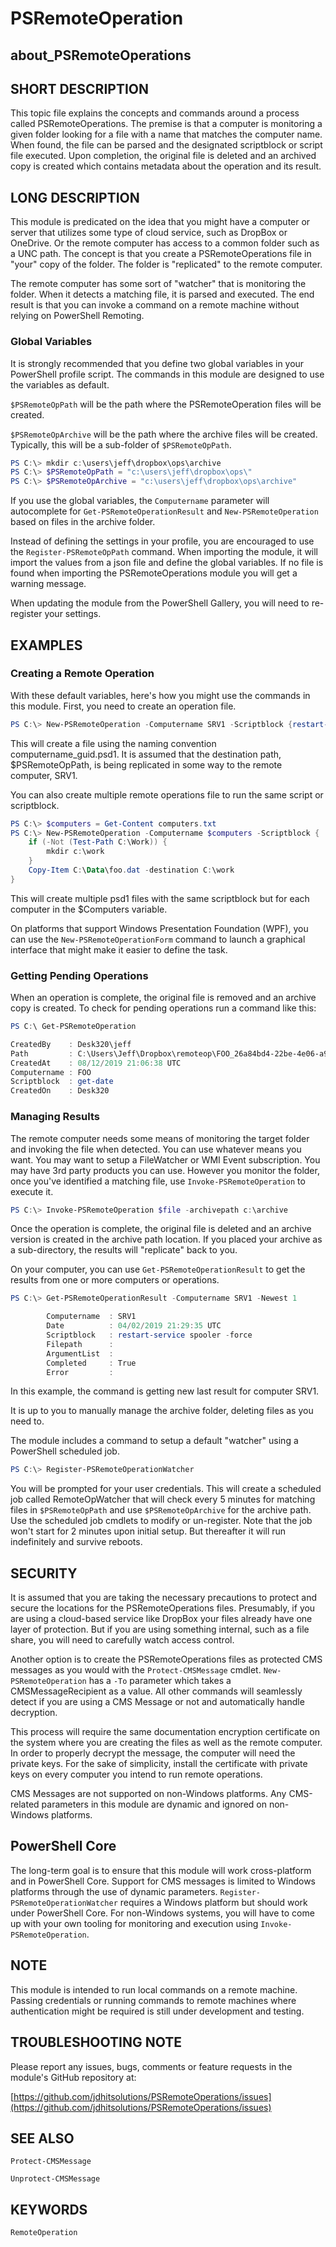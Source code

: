 ﻿# PSRemoteOperation

## about_PSRemoteOperations

## SHORT DESCRIPTION

This topic file explains the concepts and commands around a process called
PSRemoteOperations. The premise is that a computer is monitoring a given folder
looking for a file with a name that matches the computer name. When found, the
file can be parsed and the designated scriptblock or script file executed. Upon
completion, the original file is deleted and an archived copy is created which
contains metadata about the operation and its result.

## LONG DESCRIPTION

This module is predicated on the idea that you might have a computer or server
that utilizes some type of cloud service, such as DropBox or OneDrive. Or the
remote computer has access to a common folder such as a UNC path. The concept
is that you create a PSRemoteOperations file in "your" copy of the folder. The
folder is "replicated" to the remote computer.

The remote computer has some sort of "watcher" that is monitoring the folder.
When it detects a matching file, it is parsed and executed. The end result is
that you can invoke a command on a remote machine without relying on PowerShell
Remoting.

### Global Variables

It is strongly recommended that you define two global variables in your
PowerShell profile script. The commands in this module are designed to use the
variables as default.

`$PSRemoteOpPath` will be the path where the PSRemoteOperation files will be
created.

`$PSRemoteOpArchive` will be the path where the archive files will be created.
Typically, this will be a sub-folder of `$PSRemoteOpPath`.

```powershell
PS C:\> mkdir c:\users\jeff\dropbox\ops\archive
PS C:\> $PSRemoteOpPath = "c:\users\jeff\dropbox\ops\"
PS C:\> $PSRemoteOpArchive = "c:\users\jeff\dropbox\ops\archive"
```

If you use the global variables, the `Computername` parameter will autocomplete
for `Get-PSRemoteOperationResult` and `New-PSRemoteOperation` based on files in
the archive folder.

Instead of defining the settings in your profile, you are encouraged to use
the `Register-PSRemoteOpPath` command. When importing the module, it will
import the values from a json file and define the global variables. If no
file is found when importing the PSRemoteOperations module you will get a
warning message.

When updating the module from the PowerShell Gallery, you will need to
re-register your settings.

## EXAMPLES

### Creating a Remote Operation

With these default variables, here's how you might use the commands in this
module. First, you need to create an operation file.

```powershell
PS C:\> New-PSRemoteOperation -Computername SRV1 -Scriptblock {restart-service spooler -force}
```

This will create a file using the naming convention computername_guid.psd1.
It is assumed that the destination path, $PSRemoteOpPath, is being replicated
in some way to the remote computer, SRV1.

You can also create multiple remote operations file to run the same script or
scriptblock.

```powershell
PS C:\> $computers = Get-Content computers.txt
PS C:\> New-PSRemoteOperation -Computername $computers -Scriptblock {
    if (-Not (Test-Path C:\Work)) {
        mkdir c:\work
    }
    Copy-Item C:\Data\foo.dat -destination C:\work
}
```

This will create multiple psd1 files with the same scriptblock but for each
computer in the $Computers variable.

On platforms that support Windows Presentation Foundation (WPF), you can use
the `New-PSRemoteOperationForm` command to launch a graphical interface that
might make it easier to define the task.

### Getting Pending Operations

When an operation is complete, the original file is removed and an archive copy
is created. To check for pending operations run a command like this:

```powershell
PS C:\ Get-PSRemoteOperation

CreatedBy    : Desk320\jeff
Path         : C:\Users\Jeff\Dropbox\remoteop\FOO_26a84bd4-22be-4e06-a96e-beee737349d3.psd1
CreatedAt    : 08/12/2019 21:06:38 UTC
Computername : FOO
Scriptblock  : get-date
CreatedOn    : Desk320
```

### Managing Results

The remote computer needs some means of monitoring the target folder and
invoking the file when detected. You can use whatever means you want. You may
want to setup a FileWatcher or WMI Event subscription. You may have 3rd party
products you can use. However you monitor the folder, once you've identified a
matching file, use `Invoke-PSRemoteOperation` to execute it.

```powershell
PS C:\> Invoke-PSRemoteOperation $file -archivepath c:\archive
```

Once the operation is complete, the original file is deleted and an archive
version is created in the archive path location. If you placed your archive
as a sub-directory, the results will "replicate" back to you.

On your computer, you can use `Get-PSRemoteOperationResult` to get the results
from one or more computers or operations.

```powershell
PS C:\> Get-PSRemoteOperationResult -Computername SRV1 -Newest 1

        Computername  : SRV1
        Date          : 04/02/2019 21:29:35 UTC
        Scriptblock   : restart-service spooler -force
        Filepath      :
        ArgumentList  :
        Completed     : True
        Error         :
```

In this example, the command is getting new last result for computer SRV1.

It is up to you to manually manage the archive folder, deleting files as you
need to.

The module includes a command to setup a default "watcher" using a PowerShell
scheduled job.

```powershell
PS C:\> Register-PSRemoteOperationWatcher
```

You will be prompted for your user credentials. This will create a scheduled
job called RemoteOpWatcher that will check every 5 minutes for matching files
in `$PSRemoteOpPath` and use `$PSRemoteOpArchive` for the archive path. Use the
scheduled job cmdlets to modify or un-register. Note that the job won't start
for 2 minutes upon initial setup. But thereafter it will run indefinitely and
survive reboots.

## SECURITY

It is assumed that you are taking the necessary precautions to protect and
secure the locations for the PSRemoteOperations files. Presumably, if you are
using a cloud-based service like DropBox your files already have one layer of
protection. But if you are using something internal, such as a file share, you
will need to carefully watch access control.

Another option is to create the PSRemoteOperations files as protected CMS
messages as you would with the `Protect-CMSMessage` cmdlet. `New-PSRemoteOperation`
has a `-To` parameter which takes a CMSMessageRecipient as a value. All other
commands will seamlessly detect if you are using a CMS Message or not and
automatically handle decryption.

This process will require the same documentation encryption certificate on the
system where you are creating the files as well as the remote computer. In
order to properly decrypt the message, the computer will need the private keys.
For the sake of simplicity, install the certificate with private keys on every
computer you intend to run remote operations.

CMS Messages are not supported on non-Windows platforms. Any CMS-related
parameters in this module are dynamic and ignored on non-Windows platforms.

## PowerShell Core

The long-term goal is to ensure that this module will work cross-platform and
in PowerShell Core. Support for CMS messages is limited to Windows platforms
through the use of dynamic parameters. `Register-PSRemoteOperationWatcher`
requires a Windows platform but should work under PowerShell Core. For
non-Windows systems, you will have to come up with your own tooling for
monitoring and execution using `Invoke-PSRemoteOperation`.

## NOTE

This module is intended to run local commands on a remote machine. Passing
credentials or running commands to remote machines where authentication might
be required is still under development and testing.


## TROUBLESHOOTING NOTE

Please report any issues, bugs, comments or feature requests in the module's
GitHub repository at:

[https://github.com/jdhitsolutions/PSRemoteOperations/issues](https://github.com/jdhitsolutions/PSRemoteOperations/issues)

## SEE ALSO

`Protect-CMSMessage`

`Unprotect-CMSMessage`

## KEYWORDS

`RemoteOperation`
